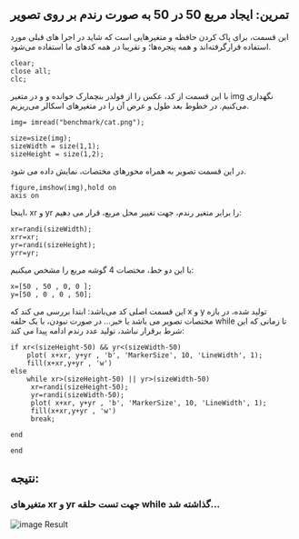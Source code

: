 ## تمرین: ایجاد مربع 50 در 50 به صورت رندم بر روی تصویر

این قسمت، برای پاک کردن حافظه و متغیرهایی است که شاید در اجرا های قبلی مورد استفاده قرارگرفته‌اند  و همه پنجره‌ها؛ و تقریبا در همه کدهای ما استفاده می‌شود.

```
clear;
close all;
clc;
```
با این قسمت از کد، عکس را از فولدر بنچمارک خوانده و و در متغیر img نگهداری می‌کنیم. در خطوط بعد طول و عرض آن را در متغیرهای اسکالر می‌ریزیم. 
```
img= imread("benchmark/cat.png");

size=size(img);
sizeWidth = size(1,1);
sizeHeight = size(1,2);
```
در این قسمت تصویر به همراه محورهای مختصات، نمایش داده می شود.
```
figure,imshow(img),hold on
axis on

```
اینجا، xr و yr را برابر متغیر رندم، جهت تغییر محل مربع، قرار می دهیم:
```
xr=randi(sizeWidth);
xrr=xr;
yr=randi(sizeHeight);
yrr=yr;
```
با این دو خط، مختصات 4 گوشه مربع را مشخص میکنیم:
```
x=[50 , 50 , 0, 0 ];
y=[50 , 0 , 0 , 50];
```
این قسمت اصلی کد می‌باشد:
ابتدا بررسی می کند که x و y تولید شده، در بازه مختصات تصویر می باشد یا خیر...
در صورت نبودن، با یک حلقه while تا زمانی که این شرط برقرار نباشد، تولید عدد رندم ادامه پیدا می کند:
```
if xr<(sizeHeight-50) && yr<(sizeWidth-50)
    plot( x+xr, y+yr , 'b', 'MarkerSize', 10, 'LineWidth', 1);
    fill(x+xr,y+yr , 'w')
else
    while xr>(sizeHeight-50) || yr>(sizeWidth-50)
     xr=randi(sizeHeight-50);
     yr=randi(sizeWidth-50);
     plot( x+xr, y+yr , 'b', 'MarkerSize', 10, 'LineWidth', 1);
     fill(x+xr,y+yr , 'w')
     break;
     
end
  
end
```

## نتیجه:
### متغیرهای xr و yr جهت تست حلقه while گذاشته شد...
![image Result](https://github.com/semnan-university-ai/image-processing-class-002/raw/main/exercises/msg67/asset/randSquare.png)
